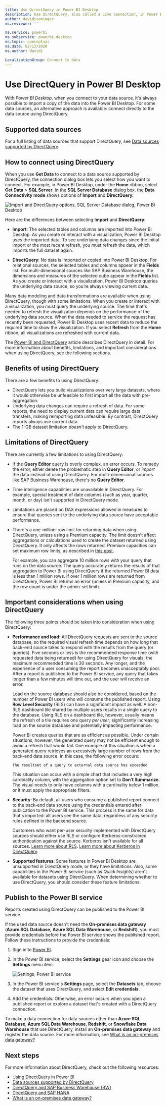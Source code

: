 ```yaml
---
title: Use DirectQuery in Power BI Desktop
description: Use DirectQuery, also called a Live connection, in Power BI Desktop
author: davidiseminger
ms.reviewer: ''

ms.service: powerbi
ms.subservice: powerbi-desktop
ms.topic: conceptual
ms.date: 02/13/2020
ms.author: davidi

LocalizationGroup: Connect to data
---
```


# Use DirectQuery in Power BI Desktop
With *Power BI Desktop*, when you connect to your data source, it's always possible to import a copy of the data into the Power BI Desktop. For some data sources, an alternative approach is available: connect directly to the data source using DirectQuery.

## Supported data sources
For a full listing of data sources that support DirectQuery, see [Data sources supported by DirectQuery](power-bi-data-sources.md).

## How to connect using DirectQuery
When you use **Get Data** to connect to a data source supported by DirectQuery, the connection dialog box lets you select how you want to connect. For example, in Power BI Desktop, under the **Home** ribbon, select **Get Data** > **SQL Server**. In the **SQL Server Database** dialog box, the **Data Connectivity mode** shows options of **Import** and **DirectQuery**:

![Import and DirectQuery options, SQL Server Database dialog, Power BI Desktop](media/desktop-use-directquery/directquery_sqlserverdb.png)

Here are the differences between selecting **Import** and **DirectQuery**:

- **Import**: The selected tables and columns are imported into Power BI Desktop. As you create or interact with a visualization, Power BI Desktop uses the imported data. To see underlying data changes since the initial import or the most recent refresh, you must refresh the data, which imports the full dataset again.

- **DirectQuery**: No data is imported or copied into Power BI Desktop. For relational sources, the selected tables and columns appear in the **Fields** list. For multi-dimensional sources like SAP Business Warehouse, the dimensions and measures of the selected cube appear in the **Fields** list. As you create or interact with a visualization, Power BI Desktop queries the underlying data source, so you’re always viewing current data.

Many data modeling and data transformations are available when using DirectQuery, though with some limitations. When you create or interact with a visualization, you must query the underlying source. The time that's needed to refresh the visualization depends on the performance of the underlying data source. When the data needed to service the request has recently been requested, Power BI Desktop uses recent data to reduce the required time to show the visualization. If you select **Refresh** from the **Home** ribbon, all visualizations are refreshed with current data.

The [Power BI and DirectQuery](desktop-directquery-about.md) article describes DirectQuery in detail. For more information about benefits, limitations, and important considerations when using DirectQuery, see the following sections.

## Benefits of using DirectQuery
There are a few benefits to using DirectQuery:

- DirectQuery lets you build visualizations over very large datasets, where it would otherwise be unfeasible to first import all the data with pre-aggregation.
- Underlying data changes can require a refresh of data. For some reports, the need to display current data can require large data transfers, making reimporting data unfeasible. By contrast, DirectQuery reports always use current data.
- The 1-GB dataset limitation *doesn't* apply to DirectQuery.

## Limitations of DirectQuery
There are currently a few limitations to using DirectQuery:

- If the **Query Editor** query is overly complex, an error occurs. To remedy the error, either delete the problematic step in **Query Editor**, or *import* the data instead of using DirectQuery. For multi-dimensional sources like SAP Business Warehouse, there's no **Query Editor**.

- Time intelligence capabilities are unavailable in DirectQuery. For example, special treatment of date columns (such as year, quarter, month, or day) isn't supported in DirectQuery mode.

- Limitations are placed on DAX expressions allowed in measures to ensure that queries sent to the underlying data source have acceptable performance.

- There's a one-million-row limit for returning data when using DirectQuery, unless using a Premium capacity. The limit doesn't affect aggregations or calculations used to create the dataset returned using DirectQuery. It only affects the rows returned. Premium capacities can set maximum row limits, as described in [this post](https://powerbi.microsoft.com/blog/five-new-power-bi-premium-capacity-settings-is-available-on-the-portal-preloaded-with-default-values-admin-can-review-and-override-the-defaults-with-their-preference-to-better-fence-their-capacity/). 

    For example, you can aggregate 10 million rows with your query that runs on the data source. The query accurately returns the results of that aggregation to Power BI using DirectQuery if the returned Power BI data is less than 1 million rows. If over 1 million rows are returned from DirectQuery, Power BI returns an error (unless in Premium capacity, and the row count is under the admin-set limit).

## Important considerations when using DirectQuery
The following three points should be taken into consideration when using DirectQuery:

- **Performance and load**: All DirectQuery requests are sent to the source database, so the required visual refresh time depends on how long that back-end source takes to respond with the results from the query (or queries). Five seconds or less is the recommended response time (with requested data being returned) for using DirectQuery for visuals; the maximum recommended time is 30 seconds. Any longer, and the experience of a user consuming the report becomes unacceptably poor. After a report is published to the Power BI service, any query that takes longer than a few minutes will time out, and the user will receive an error.
  
    Load on the source database should also be considered, based on the number of Power BI users who will consume the published report. Using **Row Level Security** (RLS) can have a significant impact as well. A non-RLS dashboard tile shared by multiple users results in a single query to the database. Using RLS on a dashboard tile, however, usually means the refresh of a tile requires one query *per user*, significantly increasing load on the source database and potentially impacting performance.
  
    Power BI creates queries that are as efficient as possible. Under certain situations, however, the generated query may not be efficient enough to avoid a refresh that would fail. One example of this situation is when a generated query retrieves an excessively large number of rows from the back-end data source. In this case, the following error occurs:

    ```output
    The resultset of a query to external data source has exceeded
    ```
  
    This situation can occur with a simple chart that includes a very high cardinality column, with the aggregation option set to **Don’t Summarize**. The visual needs to only have columns with a cardinality below 1 million, or it must apply the appropriate filters.

- **Security**: By default, all users who consume a published report connect to the back-end data source using the credentials entered after publication to the Power BI service. This process is the same for data that's imported: all users see the same data, regardless of any security rules defined in the backend source.

    Customers who want per-user security implemented with DirectQuery sources should either use RLS or configure Kerberos-constrained authentication against the source. Kerberos isn't available for all sources. [Learn more about RLS](service-admin-rls.md). [Learn more about Kerberos in DirectQuery](service-gateway-sso-kerberos.md).

- **Supported features**: Some features in Power BI Desktop are unsupported in DirectQuery mode, or they have limitations. Also, some capabilities in the Power BI service (such as *Quick Insights*) aren't available for datasets using DirectQuery. When determining whether to use DirectQuery, you should consider these feature limitations.

## Publish to the Power BI service
Reports created using DirectQuery can be published to the Power BI service.

If the used data source doesn't need the **On-premises data gateway** (**Azure SQL Database**, **Azure SQL Data Warehouse**, or **Redshift**), you must provide credentials before the Power BI service shows the published report. Follow these instructions to provide the credentials:

1. Sign in to [Power BI](https://www.powerbi.com/).
2. In the Power BI service, select the **Settings** gear icon and choose the **Settings** menu item.

    ![Settings, Power BI service](media/desktop-use-directquery/directquery_pbiservicesettings.png)

3. In the Power BI service's **Settings** page, select the **Datasets** tab, choose the dataset that uses DirectQuery, and select **Edit credentials**.

4. Add the credentials. Otherwise, an error occurs when you open a published report or explore a dataset that's created with a DirectQuery connection.

To make a data connection for data sources other than **Azure SQL Database**, **Azure SQL Data Warehouse**, **Redshift**, or **Snowflake Data Warehouse** that use DirectQuery, install an **On-premises data gateway** and register the data source. For more information, see [What is an on-premises data gateway?](service-gateway-onprem.md)

## Next steps
For more information about DirectQuery, check out the following resources:

- [Using DirectQuery in Power BI](desktop-directquery-about.md)
- [Data sources supported by DirectQuery](power-bi-data-sources.md)
- [DirectQuery and SAP Business Warehouse (BW)](desktop-directquery-sap-bw.md)
- [DirectQuery and SAP HANA](desktop-directquery-sap-hana.md)
- [What is an on-premises data gateway?](service-gateway-onprem.md)
